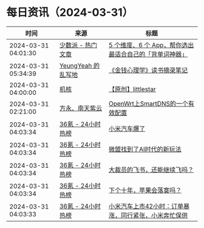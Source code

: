 ﻿# 每日资讯（2024-03-31）

|时间|来源|标题|
|---|---|---|
|2024-03-31 04:01:30|[少数派 - 热门文章](https://rss.mifaw.com/articles/5c8bb11a3c41f61efd36683e/5c92450e3882afa09dff5928)|[5 个维度、6 个 App，帮你选出最适合自己的「背单词神器」](https://sspai.com/post/87587)|
|2024-03-31 05:34:39|[YeungYeah 的乱写地](http://scottyeung.top/atom.xml)|[《金钱心理学》读书摘录笔记](https://scottyeung.top/2024/psychology-of-money/)|
|2024-03-31 04:00:00|[机核](https://www.gcores.com/rss)|[【原创】littlestar](https://www.gcores.com/videos/179633)|
|2024-03-31 02:21:00|[方永、南天紫云](https://www.vinoca.org/atom.xml)|[OpenWrt上SmartDNS的一个有效配置](https://www.vinoca.org/openwrtshang-smartdnsde-yi-ge-you-xiao-pei-zhi/)|
|2024-03-31 04:03:34|[36氪 - 24小时热榜](https://rss.mifaw.com/articles/5c8bb11a3c41f61efd36683e/5c91d2e23882afa09dff4901)|[小米汽车爆了](https://36kr.com/p/2709541473941378)|
|2024-03-31 04:03:34|[36氪 - 24小时热榜](https://rss.mifaw.com/articles/5c8bb11a3c41f61efd36683e/5c91d2e23882afa09dff4901)|[微盟找到了AI时代的新玩法](https://36kr.com/p/2710648488891016)|
|2024-03-31 04:03:34|[36氪 - 24小时热榜](https://rss.mifaw.com/articles/5c8bb11a3c41f61efd36683e/5c91d2e23882afa09dff4901)|[大裁员的飞书，还能继续飞吗？](https://36kr.com/p/2706415213049731)|
|2024-03-31 04:03:34|[36氪 - 24小时热榜](https://rss.mifaw.com/articles/5c8bb11a3c41f61efd36683e/5c91d2e23882afa09dff4901)|[下个十年，苹果会落寞吗？](https://36kr.com/p/2706375295039622)|
|2024-03-31 04:03:33|[36氪 - 24小时热榜](https://rss.mifaw.com/articles/5c8bb11a3c41f61efd36683e/5c91d2e23882afa09dff4901)|[小米汽车上市42小时：订单暴涨，同行紧张，小米奔忙保供](https://36kr.com/p/2710828399655044)|
